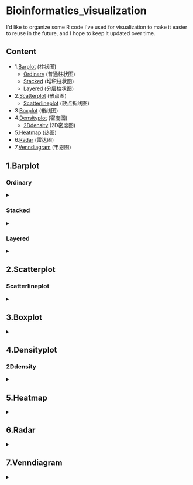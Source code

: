# Bioinformatics_visualization
I'd like to organize some R code I've used for visualization to make it easier to reuse in the future, and I hope to keep it updated over time.

## Content
- 1.[Barplot](#Barplot) (柱状图)
    + [Ordinary](#Ordinary) (普通柱状图)
    + [Stacked](#Stacked) (堆积柱状图)
    + [Layered](#Layered) (分层柱状图)
- 2.[Scatterplot](#Scatterplot) (散点图)
    + [Scatterlineplot](#Scatterlineplot) (散点折线图)  
- 3.[Boxplot](#Boxplot) (箱线图)
- 4.[Densityplot](#Densityplot) (密度图)
    + [2Ddensity](#2Ddensity) (2D密度图)
- 5.[Heatmap](#Heatmap) (热图)
- 6.[Radar](#Radar) (雷达图)
- 7.[Venndiagram](#Venndiagram) (韦恩图)



<a name="Barplot"></a>
## 1.Barplot
### Ordinary
<details>
<summary> </summary>
<b>barplot-1.ipynb<b>



</details>


### Stacked
<details>
<summary> </summary>
<b>barplot-1.ipynb<b>

</details>

### Layered
<details>
<summary> </summary>
<b>barplot-1.ipynb<b>

</details>


<a name="Scatterplot"></a>
## 2.Scatterplot
### Scatterlineplot
<details>
<summary> </summary>
<b>scatterplot-2.ipynb<b>

</details>


<a name="Boxplot"></a>
## 3.Boxplot
<details>
<summary> </summary>
<b>boxplot-3.ipynb<b>

</details>


<a name="Densityplot"></a>
## 4.Densityplot
### 2Ddensity
<details>
<summary> </summary>
<b>densityplot-4.ipynb<b>

</details>



<a name="Heatmap"></a>
## 5.Heatmap
<details>
<summary> </summary>
<b>heatmap-5.ipynb<b>

</details>




<a name="Radar"></a>
## 6.Radar
<details>
<summary> </summary>
<b>radar-6.ipynb<b>


</details>






<a name="Venndiagram"></a>
## 7.Venndiagram
<details>
<summary> </summary>
<b>venndiagram-7.ipynb<b>


</details>












